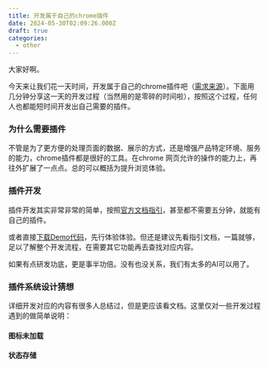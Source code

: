 ```yaml
---
title: 开发属于自己的chrome插件
date: 2024-05-30T02:09:26.000Z
draft: true
categories:
  - other
---
```


大家好啊。

今天来让我们花一天时间，开发属于自己的chrome插件吧（[需求来源](/posts/chromeextensiondev/jinareader/)）。下面用几分钟分享这一天的开发过程（当然用的是零碎的时间啦），按照这个过程，任何人也都能短时间开发出自己需要的插件。

### 为什么需要插件
不管是为了更方便的处理页面的数据、展示的方式，还是增强产品特定环境、服务的能力，chrome插件都是很好的工具。在chrome 网页允许的操作的能力上，再往外扩展了一点点。总的可以概括为提升浏览体验。

### 插件开发
插件开发其实非常非常的简单，按照[官方文档指引](https://developer.chrome.com/docs/extensions/get-started/tutorial/hello-world?hl=zh-cn)，甚至都不需要五分钟，就能有自己的插件。

或者直接[下载Demo代码](https://github.com/GoogleChrome/chrome-extensions-samples/tree/main/functional-samples/tutorial.hello-world)，先行体验体验。但还是建议先看指引文档，一篇就够，足以了解整个开发流程，在需要其它功能再去查找对应内容。

如果有点研发功底，更是事半功倍。没有也没关系，我们有太多的AI可以用了。

### 插件系统设计猜想

详细开发对应的内容有很多人总结过，但是更应该看文档。这里仅对一些开发过程遇到的做简单说明：
#### 图标未加载
#### 状态存储
#### 
